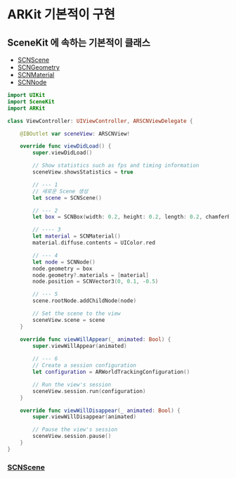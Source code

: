 # ARKit 기본적이 구현

## SceneKit 에 속하는 기본적이 클래스

- [SCNScene](https://developer.apple.com/documentation/scenekit/scnscene)
- [SCNGeometry](https://developer.apple.com/documentation/scenekit/scngeometry)
- [SCNMaterial](https://developer.apple.com/documentation/scenekit/scnmaterial)
- [SCNNode](https://developer.apple.com/documentation/scenekit/scnnode)


```swift
import UIKit
import SceneKit
import ARKit

class ViewController: UIViewController, ARSCNViewDelegate {

    @IBOutlet var sceneView: ARSCNView!

    override func viewDidLoad() {
        super.viewDidLoad()

        // Show statistics such as fps and timing information
        sceneView.showsStatistics = true

        // --- 1
        // 새로운 Scene 생성
        let scene = SCNScene()

        // --- 2
        let box = SCNBox(width: 0.2, height: 0.2, length: 0.2, chamferRadius: 0)

        // ---- 3
        let material = SCNMaterial() 
        material.diffuse.contents = UIColor.red 

        // --- 4
        let node = SCNNode()
        node.geometry = box
        node.geometry?.materials = [material]
        node.position = SCNVector3(0, 0.1, -0.5)

        // --- 5
        scene.rootNode.addChildNode(node)

        // Set the scene to the view
        sceneView.scene = scene
    }

    override func viewWillAppear(_ animated: Bool) {
        super.viewWillAppear(animated)
        
        // --- 6
        // Create a session configuration
        let configuration = ARWorldTrackingConfiguration()

        // Run the view's session
        sceneView.session.run(configuration)
    }

    override func viewWillDisappear(_ animated: Bool) {
        super.viewWillDisappear(animated)

        // Pause the view's session
        sceneView.session.pause()
    }
}
```

### [SCNScene](https://developer.apple.com/documentation/scenekit/scnscene)
